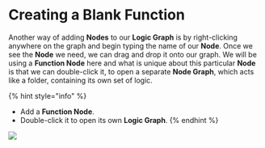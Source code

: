 # Creating a Blank Function

Another way of adding **Nodes** to our **Logic Graph** is by right-clicking anywhere on the graph and begin typing the name of our **Node**. Once we see the **Node** we need, we can drag and drop it onto our graph. We will be using a **Function Node** here and what is unique about this particular **Node** is that we can double-click it, to open a separate **Node Graph**, which acts like a folder, containing its own set of logic.

{% hint style="info" %}
* Add a **Function Node**.
* Double-click it to open its own **Logic Graph**.
{% endhint %}

![](../../.gitbook/assets/createfunction.gif)

